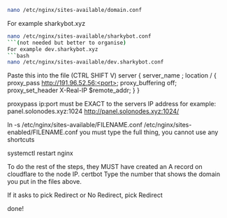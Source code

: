 ```bash
nano /etc/nginx/sites-available/domain.conf
```  
For example sharkybot.xyz  
```bash
nano /etc/nginx/sites-available/sharkybot.conf
```(not needed but better to organise)  
For example dev.sharkybot.xyz  
```bash
nano /etc/nginx/sites-available/dev.sharkybot.conf
```  


Paste this into the file (CTRL SHIFT V)
server {
  server_name <domain>;
  location / {
    proxy_pass http://191.96.52.56:<port>;
    proxy_buffering off;
    proxy_set_header X-Real-IP $remote_addr;
  }
}

proxypass ip:port must be EXACT to the servers IP address
for example:
panel.solonodes.xyz:1024
http://panel.solonodes.xyz:1024/

ln -s /etc/nginx/sites-available/FILENAME.conf /etc/nginx/sites-enabled/FILENAME.conf
you must type the full thing, you cannot use any shortcuts

systemctl restart nginx

To do the rest of the steps, they MUST have created an A record on cloudflare to the node IP.
certbot
Type the number that shows the domain you put in the files above.

If it asks to pick Redirect or No Redirect, pick Redirect

done!
